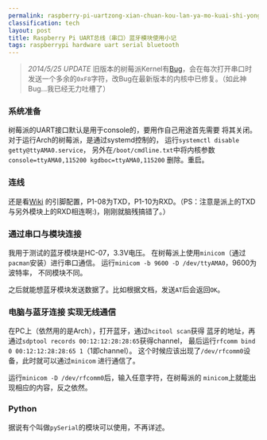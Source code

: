 ```yaml
---
permalink: raspberry-pi-uartzong-xian-chuan-kou-lan-ya-mo-kuai-shi-yong-xiao-ji.html
classification: tech
layout: post
title: Raspberry Pi UART总线（串口）蓝牙模块使用小记
tags: raspberrypi hardware uart serial bluetooth
---
```


> *2014/5/25 UPDATE* 旧版本的树莓派Kernel有[Bug](https://github.com/raspberrypi/linux/issues/12)，会在每次打开串口时发送一个多余的`0xF8`字符，改Bug在最新版本的内核中已修复。（如此神Bug…我已经无力吐槽了）

### 系统准备

树莓派的UART接口默认是用于console的，要用作自己用途首先需要
将其关闭。对于运行Arch的树莓派，是通过systemd控制的，
运行`systemctl disable getty@ttyAMA0.service`，
另外在`/boot/cmdline.txt`中将内核参数`console=ttyAMA0,115200 kgdboc=ttyAMA0,115200`
删除。重启。

### 连线

还是看[Wiki](http://elinux.org/RPi_Low-level_peripherals)
的引脚配置，P1-08为TXD，P1-10为RXD。（PS：注意是派上的TXD与另外模块上的RXD相连啊:)，刚刚就脑残搞错了。）

### 通过串口与模块连接

我用于测试的蓝牙模块是HC-07，3.3V电压。
在树莓派上使用`minicom`（通过`pacman`安装）进行串口通信。
运行`minicom -b 9600 -D /dev/ttyAMA0`，9600为波特率，
不同模块不同。

之后就能想蓝牙模块发送数据了。比如根据文档，发送`AT`后会返回`OK`。

### 电脑与蓝牙连接 实现无线通信

在PC上（依然用的是Arch），打开蓝牙，通过`hcitool scan`获得
蓝牙的地址，再通过`sdptool records 00:12:12:28:28:65`获得channel，
最后运行`rfcomm bind 0 00:12:12:28:28:65 1`（1即channel）。
这个时候应该出现了`/dev/rfcomm0`设备，此时就可以通过`minicom`
进行通信了。

运行`minicom -D /dev/rfcomm0`后，输入任意字符，在树莓派的
`minicom`上就能出现相应的内容，反之依然。

### Python

据说有个叫做`pySerial`的模块可以使用，不再详述。

